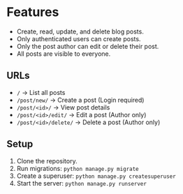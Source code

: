 # Features
- Create, read, update, and delete blog posts.
- Only authenticated users can create posts.
- Only the post author can edit or delete their post.
- All posts are visible to everyone.

## URLs
- `/` → List all posts
- `/post/new/` → Create a post (Login required)
- `/post/<id>/` → View post details
- `/post/<id>/edit/` → Edit a post (Author only)
- `/post/<id>/delete/` → Delete a post (Author only)

## Setup
1. Clone the repository.
2. Run migrations: `python manage.py migrate`
3. Create a superuser: `python manage.py createsuperuser`
4. Start the server: `python manage.py runserver`

